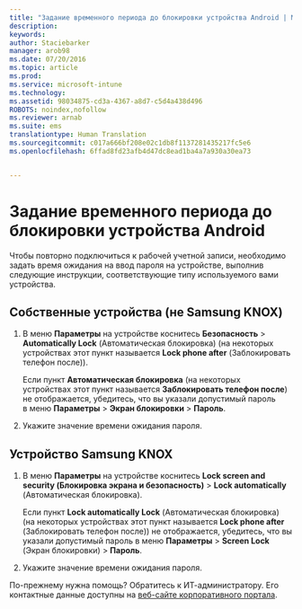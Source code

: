 ```yaml
---
title: "Задание временного периода до блокировки устройства Android | Microsoft Intune"
description: 
keywords: 
author: Staciebarker
manager: arob98
ms.date: 07/20/2016
ms.topic: article
ms.prod: 
ms.service: microsoft-intune
ms.technology: 
ms.assetid: 98034875-cd3a-4367-a8d7-c5d4a438d496
ROBOTS: noindex,nofollow
ms.reviewer: arnab
ms.suite: ems
translationtype: Human Translation
ms.sourcegitcommit: c017a666bf208e02c1db8f1137281435217fc5e6
ms.openlocfilehash: 6ffad8fd23afb4d47dc8ead1ba4a7a930a30ea73


---
```


# Задание временного периода до блокировки устройства Android
Чтобы повторно подключиться к рабочей учетной записи, необходимо задать время ожидания на ввод пароля на устройстве, выполнив следующие инструкции, соответствующие типу используемого вами устройства.

## Собственные устройства (не Samsung KNOX)

1.  В меню **Параметры** на устройстве коснитесь **Безопасность** &gt; **Automatically Lock** (Автоматическая блокировка) (на некоторых устройствах этот пункт называется **Lock phone after** (Заблокировать телефон после)).

    Если пункт **Автоматическая блокировка** (на некоторых устройствах этот пункт называется **Заблокировать телефон после**) не отображается, убедитесь, что вы указали допустимый пароль в меню **Параметры** &gt; **Экран блокировки** &gt; **Пароль**.

2.  Укажите значение времени ожидания пароля.

## Устройство Samsung KNOX

1.  В меню **Параметры** на устройстве коснитесь **Lock screen and security (Блокировка экрана и безопасность)** &gt; **Lock automatically** (Автоматическая блокировка).

    Если пункт **Lock automatically Lock** (Автоматическая блокировка) (на некоторых устройствах этот пункт называется **Lock phone after** (Заблокировать телефон после)) не отображается, убедитесь, что вы указали допустимый пароль в меню **Параметры** &gt; **Screen Lock** (Экран блокировки) &gt; **Пароль**.

2.  Укажите значение времени ожидания пароля.

По-прежнему нужна помощь? Обратитесь к ИТ-администратору. Его контактные данные доступны на [веб-сайте корпоративного портала](http://portal.manage.microsoft.com).


<!--HONumber=Jul16_HO3-->


